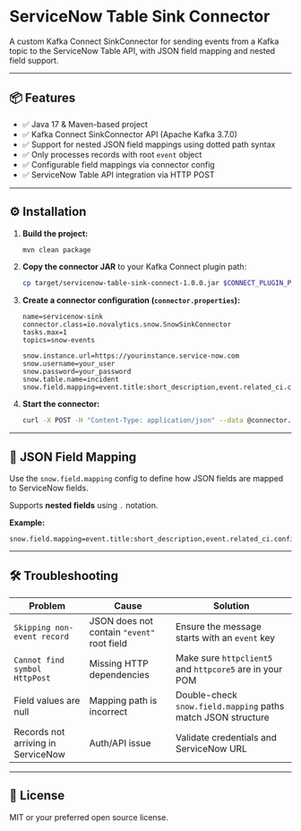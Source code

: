 # ServiceNow Table Sink Connector

A custom Kafka Connect SinkConnector for sending events from a Kafka topic to the ServiceNow Table API, with JSON field mapping and nested field support.

---

## 📦 Features

- ✅ Java 17 & Maven-based project
- ✅ Kafka Connect SinkConnector API (Apache Kafka 3.7.0)
- ✅ Support for nested JSON field mappings using dotted path syntax
- ✅ Only processes records with root `event` object
- ✅ Configurable field mappings via connector config
- ✅ ServiceNow Table API integration via HTTP POST

---

## ⚙️ Installation

1. **Build the project:**

   ```bash
   mvn clean package
   ```

2. **Copy the connector JAR** to your Kafka Connect plugin path:

   ```bash
   cp target/servicenow-table-sink-connect-1.0.0.jar $CONNECT_PLUGIN_PATH/servicenow-sink/
   ```

3. **Create a connector configuration (`connector.properties`):**

   ```properties
   name=servicenow-sink
   connector.class=io.novalytics.snow.SnowSinkConnector
   tasks.max=1
   topics=snow-events

   snow.instance.url=https://yourinstance.service-now.com
   snow.username=your_user
   snow.password=your_password
   snow.table.name=incident
   snow.field.mapping=event.title:short_description,event.related_ci.configuration_item.primary_dns_name:cmdb_ci
   ```

4. **Start the connector:**

   ```bash
   curl -X POST -H "Content-Type: application/json" --data @connector.properties http://localhost:8083/connectors
   ```

---

## 🧠 JSON Field Mapping

Use the `snow.field.mapping` config to define how JSON fields are mapped to ServiceNow fields.

Supports **nested fields** using `.` notation.

**Example:**

```properties
snow.field.mapping=event.title:short_description,event.related_ci.configuration_item.primary_dns_name:cmdb_ci
```

---

## 🛠 Troubleshooting

| Problem | Cause | Solution |
|--------|-------|----------|
| `Skipping non-event record` | JSON does not contain `"event"` root field | Ensure the message starts with an `event` key |
| `Cannot find symbol HttpPost` | Missing HTTP dependencies | Make sure `httpclient5` and `httpcore5` are in your POM |
| Field values are null | Mapping path is incorrect | Double-check `snow.field.mapping` paths match JSON structure |
| Records not arriving in ServiceNow | Auth/API issue | Validate credentials and ServiceNow URL |

---

## 📄 License

MIT or your preferred open source license.
